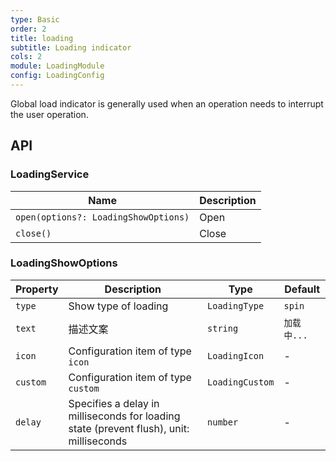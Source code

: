```yaml
---
type: Basic
order: 2
title: loading
subtitle: Loading indicator
cols: 2
module: LoadingModule
config: LoadingConfig
---
```


Global load indicator is generally used when an operation needs to interrupt the user operation.

## API

### LoadingService

Name | Description
--- | -----
`open(options?: LoadingShowOptions)`  | Open
`close()` | Close

### LoadingShowOptions

Property | Description | Type | Default
----|------|-----|------
`type` | Show type of loading | `LoadingType` | `spin`
`text` | 描述文案 | `string` | `加载中...`
`icon` | Configuration item of type `icon` | `LoadingIcon` | -
`custom` | Configuration item of type `custom` | `LoadingCustom` | -
`delay` | Specifies a delay in milliseconds for loading state (prevent flush), unit: milliseconds | `number` | -
